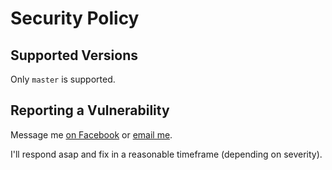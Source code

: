 # Security Policy

## Supported Versions

Only `master` is supported.

## Reporting a Vulnerability

Message me [on Facebook](https://m.me/qaisjp) or [email me](mailto:me@qaisjp.com).

I'll respond asap and fix in a reasonable timeframe (depending on severity).
